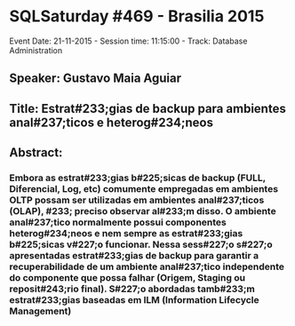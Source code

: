 # SQLSaturday #469 - Brasilia 2015
Event Date: 21-11-2015 - Session time: 11:15:00 - Track: Database Administration
## Speaker: Gustavo Maia Aguiar
## Title: Estrat#233;gias de backup para ambientes anal#237;ticos e heterog#234;neos
## Abstract:
### Embora as estrat#233;gias b#225;sicas de backup (FULL, Diferencial, Log, etc) comumente empregadas em ambientes OLTP possam ser utilizadas em ambientes anal#237;ticos (OLAP), #233; preciso observar al#233;m disso. O ambiente anal#237;tico normalmente possui componentes heterog#234;neos e nem sempre as estrat#233;gias b#225;sicas v#227;o funcionar. Nessa sess#227;o s#227;o apresentadas estrat#233;gias de backup para garantir a recuperabilidade de um ambiente anal#237;tico independente do componente que possa falhar (Origem, Staging ou reposit#243;rio final). S#227;o abordadas tamb#233;m estrat#233;gias baseadas em ILM (Information Lifecycle Management)

